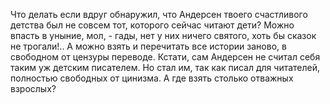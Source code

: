 <!--2017-01-02 07:43:50-->
Что делать если вдруг обнаружил, что Андерсен твоего счастливого детства был не совсем тот, которого сейчас читают дети? 
    Можно впасть в уныние, мол, - гады, нет у них ничего святого, хоть бы сказок не трогали!..
    А можно взять и перечитать все истории заново, в свободном от цензуры переводе.
    Кстати, сам Андерсен не считал себя таким уж детским писателем. Но стал им, так как писал для читателей, полностью свободных от цинизма. А где взять столько отважных взрослых?